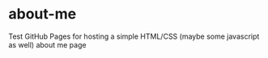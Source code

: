 # about-me

Test GitHub Pages for hosting a simple HTML/CSS (maybe some javascript as well) about me page
